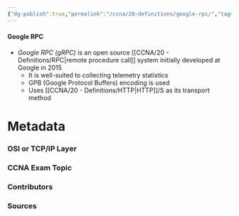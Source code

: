 ```yaml
---
{"dg-publish":true,"permalink":"/ccna/20-definitions/google-rpc/","tags":["defs_ccna"]}
---
```


#### Google RPC
- *Google RPC (gRPC)* is an open source [[CCNA/20 - Definitions/RPC\|remote procedure call]] system initially developed at Google in 2015
	- It is well-suited to collecting telemetry statistics
	- GPB (Google Protocol Buffers) encoding is used
	- Uses [[CCNA/20 - Definitions/HTTP\|HTTP]]/S as its transport method

# Metadata
### OSI or TCP/IP Layer

### CCNA Exam Topic

### Contributors

### Sources


